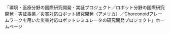 「環境・医療分野の国際研究開発・実証プロジェクト／ロボット分野の国際研究開発・実証事業／災害対応ロボット研究開発（アメリカ）／Choreonoidフレームワークを用いた災害対応ロボットシミュレータの研究開発プロジェクト」ホームページ
